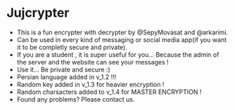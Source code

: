# Jujcrypter

* This is a fun encrypter with decrypter by @SepyMovasat and @arkarimi.
* Can be used in every kind of messaging or social media app(if you want it to be completly secure and private).
* If you are a student , it is super useful for you... Because the admin of the server and the website can see your messages !
* Use it... Be private and secure :)
* Persian language added in v_1.2 !!!
* Random key added in v_1.3 for heavier encryption !
* Random charsacters added to v_1.4 for MASTER ENCRYPTION !
* Found any problems? Please contact us.

